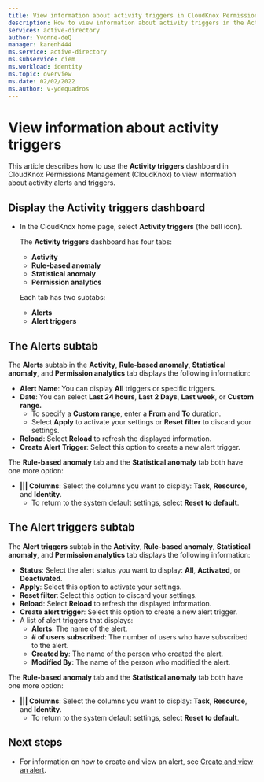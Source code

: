 ```yaml
---
title: View information about activity triggers in CloudKnox Permissions Management
description: How to view information about activity triggers in the Activity triggers dashboard in CloudKnox Permissions Management.
services: active-directory
author: Yvonne-deQ
manager: karenh444
ms.service: active-directory
ms.subservice: ciem
ms.workload: identity
ms.topic: overview
ms.date: 02/02/2022
ms.author: v-ydequadros
---
```


# View information about activity triggers

This article describes how to use the **Activity triggers** dashboard in CloudKnox Permissions Management (CloudKnox) to view information about activity alerts and triggers.

## Display the Activity triggers dashboard

- In the CloudKnox home page, select **Activity triggers** (the bell icon).

    The **Activity triggers** dashboard has four tabs:

    - **Activity**
    - **Rule-based anomaly**
    - **Statistical anomaly**
    - **Permission analytics**

    Each tab has two subtabs:

    - **Alerts**
    - **Alert triggers**

## The Alerts subtab

The **Alerts** subtab in the **Activity**, **Rule-based anomaly**, **Statistical anomaly**, and **Permission analytics** tab displays the following information:

- **Alert Name**: You can display **All** triggers or specific triggers.
- **Date**: You can select **Last 24 hours**, **Last 2 Days**, **Last week**, or **Custom range.**
    - To specify a **Custom range**, enter a **From** and **To** duration.
    - Select **Apply** to activate your settings or **Reset filter** to discard your settings.
- **Reload**: Select **Reload** to refresh the displayed information.  
- **Create Alert Trigger**: Select this option to create a new alert trigger. 
    <!---Add link - For more information, see Create a new alert trigger.--->

The **Rule-based anomaly** tab and the **Statistical anomaly** tab both have one more option:

- **||| Columns**: Select the columns you want to display: **Task**, **Resource**, and **Identity**.
    - To return to the system default settings, select **Reset to default**.

## The Alert triggers subtab

The **Alert triggers** subtab in the **Activity**, **Rule-based anomaly**, **Statistical anomaly**, and **Permission analytics** tab displays the following information:

- **Status**: Select the alert status you want to display: **All**, **Activated**, or **Deactivated**.
- **Apply**: Select this option to activate your settings. 
- **Reset filter**: Select this option to discard your settings.
- **Reload**: Select **Reload** to refresh the displayed information.  
- **Create alert trigger**: Select this option to create a new alert trigger. 
    <!---Add link - For more information, see Create a new alert trigger.--->
- A list of alert triggers that displays:
    - **Alerts**: The name of the alert.
    - **# of users subscribed**: The number of users who have subscribed to the alert.
    - **Created by**: The name of the person who created the alert.
    - **Modified By**: The name of the person who modified the alert.


The **Rule-based anomaly** tab and the **Statistical anomaly** tab both have one more option:

- **||| Columns**: Select the columns you want to display: **Task**, **Resource**, and **Identity**.
    - To return to the system default settings, select **Reset to default**.




## Next steps

- For information on how to create and view an alert, see [Create and view an alert](cloudknox-howto-create-alert-trigger.md).


